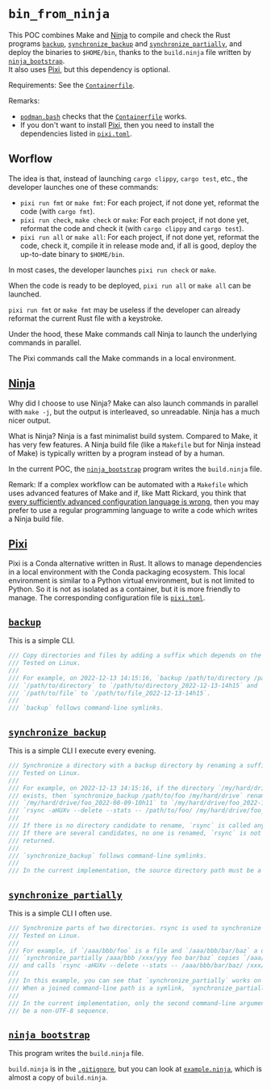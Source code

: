 
`bin_from_ninja`
================

This POC combines Make and [Ninja][] to compile and check the Rust programs [`backup`][],
[`synchronize_backup`][] and [`synchronize_partially`][], and deploy the binaries to `$HOME/bin`,
thanks to the `build.ninja` file written by [`ninja_bootstrap`][].  
It also uses [Pixi][], but this dependency is optional.

[Ninja]: https://ninja-build.org/
[`backup`]: ./backup/main.rs
[`synchronize_backup`]: ./synchronize_backup/main.rs
[`synchronize_partially`]: ./synchronize_partially/main.rs
[`ninja_bootstrap`]: ./ninja_bootstrap/main.rs
[Pixi]: https://pixi.sh/

Requirements: See the [`Containerfile`][].

[`Containerfile`]: ./Containerfile

Remarks:

  - [`podman.bash`][] checks that the [`Containerfile`][] works.
  - If you don't want to install [Pixi][], then you need to install the dependencies listed in
    [`pixi.toml`][].

[`podman.bash`]: ./podman.bash
[`pixi.toml`]: ./pixi.toml

## Worflow

The idea is that, instead of launching `cargo clippy`, `cargo test`, etc., the developer launches
one of these commands:

  - `pixi run fmt` or `make fmt`: For each project, if not done yet, reformat the code (with
    `cargo fmt`).
  - `pixi run check`, `make check` or `make`: For each project, if not done yet, reformat the code
    and check it (with `cargo clippy` and `cargo test`).
  - `pixi run all` or `make all`: For each project, if not done yet, reformat the code, check it,
    compile it in release mode and, if all is good, deploy the up-to-date binary to `$HOME/bin`.

In most cases, the developer launches `pixi run check` or `make`.

When the code is ready to be deployed, `pixi run all` or `make all` can be launched.

`pixi run fmt` or `make fmt` may be useless if the developer can already reformat the current Rust
file with a keystroke.

Under the hood, these Make commands call Ninja to launch the underlying commands in parallel.

The Pixi commands call the Make commands in a local environment.

## [Ninja][]

Why did I choose to use Ninja? Make can also launch commands in parallel with `make -j`, but the
output is interleaved, so unreadable. Ninja has a much nicer output.

What is Ninja? Ninja is a fast minimalist build system. Compared to Make, it has very few
features. A Ninja build file (like a `Makefile` but for Ninja instead of Make) is typically
written by a program instead of by a human.

In the current POC, the [`ninja_bootstrap`][] program writes the `build.ninja` file.

Remark: If a complex workflow can be automated with a `Makefile` which uses advanced features of
Make and if, like Matt Rickard, you think that
[every sufficiently advanced configuration language is wrong][], then you may prefer to use a
regular programming language to write a code which writes a Ninja build file.

[every sufficiently advanced configuration language is wrong]: https://matt-rickard.com/advanced-configuration-languages-are-wrong

## [Pixi][]

Pixi is a Conda alternative written in Rust. It allows to manage dependencies in a local
environment with the Conda packaging ecosystem. This local environment is similar to a Python
virtual environment, but is not limited to Python. So it is not as isolated as a container, but it
is more friendly to manage. The corresponding configuration file is [`pixi.toml`][].

## [`backup`][]

This is a simple CLI.

```rust
/// Copy directories and files by adding a suffix which depends on the current datetime.
/// Tested on Linux.
///
/// For example, on 2022-12-13 14:15:16, `backup /path/to/directory /path/to/file` copies
/// `/path/to/directory` to `/path/to/directory_2022-12-13-14h15` and
/// `/path/to/file` to `/path/to/file_2022-12-13-14h15`.
///
/// `backup` follows command-line symlinks.
```

## [`synchronize_backup`][]

This is a simple CLI I execute every evening.

```rust
/// Synchronize a directory with a backup directory by renaming a suffix and calling rsync.
/// Tested on Linux.
///
/// For example, on 2022-12-13 14:15:16, if the directory `/my/hard/drive/foo_2022-08-09-10h11`
/// exists, then `synchronize_backup /path/to/foo /my/hard/drive` renames
/// `/my/hard/drive/foo_2022-08-09-10h11` to `/my/hard/drive/foo_2022-12-13-14h15` and then calls
/// `rsync -aHUXv --delete --stats -- /path/to/foo/ /my/hard/drive/foo_2022-12-13-14h15`.
///
/// If there is no directory candidate to rename, `rsync` is called anyway and creates a new one.
/// If there are several candidates, no one is renamed, `rsync` is not called and an error code is
/// returned.
///
/// `synchronize_backup` follows command-line symlinks.
///
/// In the current implementation, the source directory path must be a valid UTF-8 sequence.
```

## [`synchronize_partially`][]

This is a simple CLI I often use.

```rust
/// Synchronize parts of two directories. rsync is used to synchronize directory parts.
/// Tested on Linux.
///
/// For example, if `/aaa/bbb/foo` is a file and `/aaa/bbb/bar/baz` a directory, then
/// `synchronize_partially /aaa/bbb /xxx/yyy foo bar/baz` copies `/aaa/bbb/foo` to `/xxx/yyy/foo`
/// and calls `rsync -aHUXv --delete --stats -- /aaa/bbb/bar/baz/ /xxx/yyy/bar/baz`.
///
/// In this example, you can see that `synchronize_partially` works on joined command-line paths.
/// When a joined command-line path is a symlink, `synchronize_partially` follows it.
///
/// In the current implementation, only the second command-line argument (<DST_PREFIX_PATH>) can
/// be a non-UTF-8 sequence.
```

## [`ninja_bootstrap`][]

This program writes the `build.ninja` file.

`build.ninja` is in the [`.gitignore`][], but you can look at [`example.ninja`][], which is almost
a copy of `build.ninja`.

[`.gitignore`]: ./.gitignore
[`example.ninja`]: ./example.ninja

